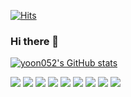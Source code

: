 [![Hits](https://hits.seeyoufarm.com/api/count/incr/badge.svg?url=https%3A%2F%2Fgithub.com%2Fyoon052&count_bg=%231036D0&title_bg=%23555555&icon=swagger.svg&icon_color=%231097FC&title=Hello+World&edge_flat=false)](https://hits.seeyoufarm.com)


### Hi there 👋

<!--
**yoon052/yoon052** is a ✨ _special_ ✨ repository because its `README.md` (this file) appears on your GitHub profile.

Here are some ideas to get you started:

- 🔭 I’m currently working on ...
- 🌱 I’m currently learning ...
- 👯 I’m looking to collaborate on ...
- 🤔 I’m looking for help with ...
- 💬 Ask me about ...
- 📫 How to reach me: ...
- 😄 Pronouns: ...
- ⚡ Fun fact: ...
-->



[![yoon052's GitHub stats](https://github-readme-stats.vercel.app/api?username=yoon052)](https://github.com/yoon052/github-readme-stats)





<img src="https://img.shields.io/badge/JavaScript-F7DF1E?style=flat-plastic&logo=JavaScript&logoColor=black"> <img src="https://img.shields.io/badge/TypeScript-3178C6?style=flat-plastic&logo=TypeScript&logoColor=white"> <img src="https://img.shields.io/badge/HTML5-E34F26?style=flat-plastic&logo=HTML5&logoColor=white"> <img src="https://img.shields.io/badge/CSS3-1572B6?style=flat-plastic&logo=CSS3&logoColor=white"> <img src="https://img.shields.io/badge/Node.js-339933?style=flat-plastic&logo=Node.js&logoColor=white"> <img src="https://img.shields.io/badge/React-61DAFB?style=flat-plastic&logo=react&logoColor=white"> <img src="https://img.shields.io/badge/ReactQuery-FF4154?style=flat-plastic&logo=ReactQuery&logoColor=white"> <img src="https://img.shields.io/badge/Express-000000?style=flat-plastic&logo=Express&logoColor=white">  <img src="https://img.shields.io/badge/FireBase-FFCA28?style=flat-plastic&logo=FireBase&logoColor=white">
